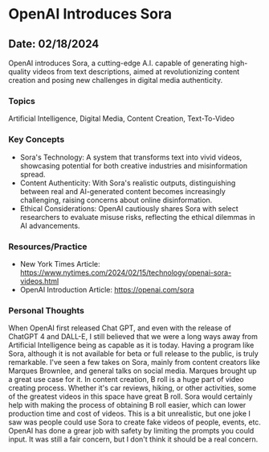 # OpenAI Introduces Sora

## Date: 02/18/2024

OpenAI introduces Sora, a cutting-edge A.I. capable of generating high-quality videos from text descriptions, aimed at revolutionizing content creation and posing new challenges in digital media authenticity.

### Topics

Artificial Intelligence, Digital Media, Content Creation, Text-To-Video

### Key Concepts

- Sora's Technology: A system that transforms text into vivid videos, showcasing potential for both creative industries and misinformation spread.
- Content Authenticity: With Sora's realistic outputs, distinguishing between real and AI-generated content becomes increasingly challenging, raising concerns about online disinformation.
- Ethical Considerations: OpenAI cautiously shares Sora with select researchers to evaluate misuse risks, reflecting the ethical dilemmas in AI advancements.

### Resources/Practice

- New York Times Article: https://www.nytimes.com/2024/02/15/technology/openai-sora-videos.html
- OpenAI Introduction Article: https://openai.com/sora

### Personal Thoughts

When OpenAI first released Chat GPT, and even with the release of ChatGPT 4 and DALL-E, I still believed that we were a long ways away from Artificial Intelligence being as capable as it is today. Having a program like Sora, although it is not available for beta or full release to the public, is truly remarkable. I've seen a few takes on Sora, mainly from content creators like Marques Brownlee, and general talks on social media. Marques brought up a great use case for it. In content creation, B roll is a huge part of video creating process. Whether it's car reviews, hiking, or other activities, some of the greatest videos in this space have great B roll. Sora would certainly help with making the process of obtaining B roll easier, which can lower production time and cost of videos. This is a bit unrealistic, but one joke I saw was people could use Sora to create fake videos of people, events, etc. OpenAI has done a grear job with safety by limiting the prompts you could input. It was still a fair concern, but I don't think it should be a real concern. 
